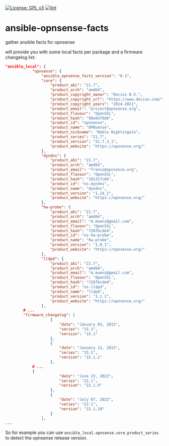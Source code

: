 [![License: GPL v3](https://img.shields.io/badge/License-GPL%20v3-blue.svg)](http://www.gnu.org/licenses/gpl-3.0)
[![lint](https://github.com/Rosa-Luxemburgstiftung-Berlin/ansible-opnsense-facts/actions/workflows/lint.yml/badge.svg)](https://github.com/Rosa-Luxemburgstiftung-Berlin/ansible-opnsense-facts/actions?query=workflow%3Aansible-lint)


# ansible-opnsense-facts
gather ansible facts for opnsense

will provide you with some local facts per package and a firmware changelog list:

```json
"ansible_local": {
            "opnsense": {
                "ansible_opnsense_facts_version": "0.1",
                "core": {
                    "product_abi": "21.7",
                    "product_arch": "amd64",
                    "product_copyright_owner": "Deciso B.V.",
                    "product_copyright_url": "https://www.deciso.com/",
                    "product_copyright_years": "2014-2021",
                    "product_email": "project@opnsense.org",
                    "product_flavour": "OpenSSL",
                    "product_hash": "98e6d76d6",
                    "product_id": "opnsense",
                    "product_name": "OPNsense",
                    "product_nickname": "Noble Nightingale",
                    "product_series": "21.7",
                    "product_version": "21.7.3_1",
                    "product_website": "https://opnsense.org/"
                },
                "dyndns": {
                    "product_abi": "21.7",
                    "product_arch": "amd64",
                    "product_email": "franco@opnsense.org",
                    "product_flavour": "OpenSSL",
                    "product_hash": "19131fc6b",
                    "product_id": "os-dyndns",
                    "product_name": "dyndns",
                    "product_version": "1.24_2",
                    "product_website": "https://opnsense.org/"
                },
                "hw-probe": {
                    "product_abi": "21.7",
                    "product_arch": "amd64",
                    "product_email": "m.muenz@gmail.com",
                    "product_flavour": "OpenSSL",
                    "product_hash": "728fbcde4",
                    "product_id": "os-hw-probe",
                    "product_name": "hw-probe",
                    "product_version": "1.0_1",
                    "product_website": "https://opnsense.org/"
                },
                "lldpd": {
                    "product_abi": "21.7",
                    "product_arch": "amd64",
                    "product_email": "m.muenz@gmail.com",
                    "product_flavour": "OpenSSL",
                    "product_hash": "728fbcde4",
                    "product_id": "os-lldpd",
                    "product_name": "lldpd",
                    "product_version": "1.1_1",
                    "product_website": "https://opnsense.org/"
                },
		# ...
		"firmware_changelog": [
                    {
                        "date": "January 02, 2015",
                        "series": "15.1",
                        "version": "15.1"
                    },
                    {
                        "date": "January 12, 2015",
                        "series": "15.1",
                        "version": "15.1.1"
                    },
		    # ...
		    {
                        "date": "June 23, 2022",
                        "series": "22.1",
                        "version": "22.1.9"
                    },
                    {
                        "date": "July 07, 2022",
                        "series": "22.1",
                        "version": "22.1.10"
                    }
                ],
...
```
So for example you can use `ansible_local.opnsense.core.product_series` to detect the opnsense release version.
